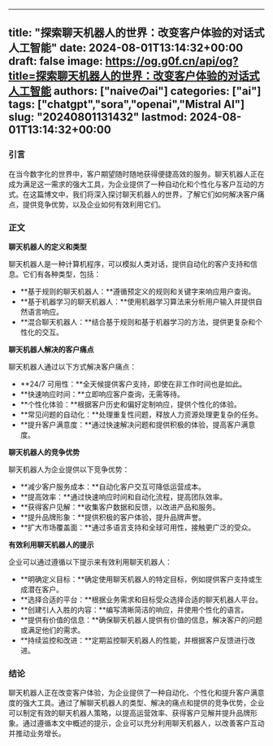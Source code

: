 
---
title: "探索聊天机器人的世界：改变客户体验的对话式人工智能"
date: 2024-08-01T13:14:32+00:00
draft: false
image: https://og.g0f.cn/api/og?title=探索聊天机器人的世界：改变客户体验的对话式人工智能
authors: ["naiveのai"]
categories: ["ai"]
tags: ["chatgpt","sora","openai","Mistral AI"]
slug: "20240801131432"
lastmod: 2024-08-01T13:14:32+00:00
---
### 引言

在当今数字化的世界中，客户期望随时随地获得便捷高效的服务。聊天机器人正在成为满足这一需求的强大工具，为企业提供了一种自动化和个性化与客户互动的方式。在这篇博文中，我们将深入探讨聊天机器人的世界，了解它们如何解决客户痛点，提供竞争优势，以及企业如何有效利用它们。

### 正文

**聊天机器人的定义和类型**

聊天机器人是一种计算机程序，可以模拟人类对话，提供自动化的客户支持和信息。它们有各种类型，包括：

* **基于规则的聊天机器人：**遵循预定义的规则和关键字来响应用户查询。
* **基于机器学习的聊天机器人：**使用机器学习算法来分析用户输入并提供自然语言响应。
* **混合聊天机器人：**结合基于规则和基于机器学习的方法，提供更复杂和个性化的交互。

**聊天机器人解决的客户痛点**

聊天机器人通过以下方式解决客户痛点：

* **24/7 可用性：**全天候提供客户支持，即使在非工作时间也是如此。
* **快速响应时间：**立即响应客户查询，无需等待。
* **个性化体验：**根据客户历史和偏好定制响应，提供个性化的体验。
* **常见问题的自动化：**处理重复性问题，释放人力资源处理更复杂的任务。
* **提升客户满意度：**通过快速解决问题和提供积极的体验，提高客户满意度。

**聊天机器人的竞争优势**

聊天机器人为企业提供以下竞争优势：

* **减少客户服务成本：**自动化客户交互可降低运营成本。
* **提高效率：**通过快速响应时间和自动化流程，提高团队效率。
* **获得客户见解：**收集客户数据和反馈，以改进产品和服务。
* **提升品牌形象：**提供积极的客户体验，提升品牌声誉。
* **扩大市场覆盖面：**通过多语言支持和全球可用性，接触更广泛的受众。

**有效利用聊天机器人的提示**

企业可以通过遵循以下提示来有效利用聊天机器人：

* **明确定义目标：**确定使用聊天机器人的特定目标，例如提供客户支持或生成潜在客户。
* **选择合适的平台：**根据业务需求和目标受众选择合适的聊天机器人平台。
* **创建引人入胜的内容：**编写清晰简洁的响应，并使用个性化的语言。
* **提供有价值的信息：**确保聊天机器人提供有价值的信息，解决客户的问题或满足他们的需求。
* **持续监控和改进：**定期监控聊天机器人的性能，并根据客户反馈进行改进。

### 结论

聊天机器人正在改变客户体验，为企业提供了一种自动化、个性化和提升客户满意度的强大工具。通过了解聊天机器人的类型、解决的痛点和提供的竞争优势，企业可以制定有效的聊天机器人策略，以提高运营效率、获得客户见解并提升品牌形象。通过遵循本文中概述的提示，企业可以充分利用聊天机器人，以改善客户互动并推动业务增长。